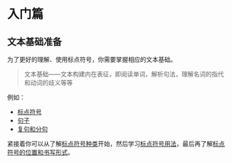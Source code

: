 # 入门篇

## 文本基础准备

为了更好的理解、使用标点符号，你需要掌握相应的文本基础。

> 文本基础——文本构建内在表征，即阅读单词，解析句法，理解名词的指代和动词的歧义等等

例如：

- [标点符号](../Appendix/glossary.md#标点符号)
- [句子](../Appendix/glossary.md#句子)
- [复句和分句](../Appendix/glossary.md#复句和分句)

紧接着你可以从了解[标点符号种类](../Basics/type-of-punctuation.md)开始，然后学习[标点符号用法](../Basics/meaning-form-usage.md)，最后再了解[标点符号的位置和书写形式](../Basics/loc-and-writing-of-punctuation.md)。



